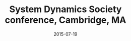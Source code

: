 ---
title: System Dynamics Society conference, Cambridge, MA
date: "2015-07-19"
end: "2015-07-23"
location: Cambridge, MA
credit: Roberta Spencer
images: [image01-lg.jpg, image02-lg.jpg, image03-lg.jpg, image04-lg.jpg, image05-lg.jpg]
thumbs: [image01-thb.jpg, image02-thb.jpg, image03-thb.jpg, image04-thb.jpg, image05-thb.jpg]
---